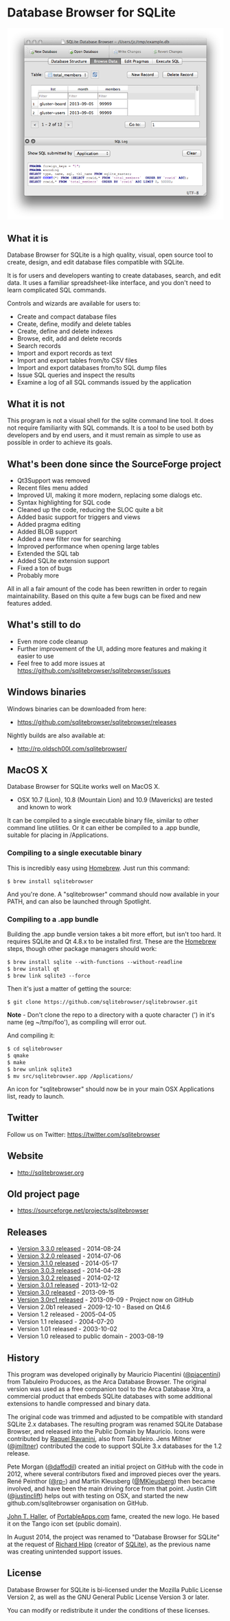 # Database Browser for SQLite

![Database Browser for SQLite Screenshot](https://github.com/sqlitebrowser/sqlitebrowser/raw/master/images/sqlitebrowser.png "Database Browser for SQLite Screenshot")

## What it is

Database Browser for SQLite is a high quality, visual, open source tool to create, design, and edit database files compatible with SQLite.

It is for users and developers wanting to create databases, search, and edit data.  It uses a familiar spreadsheet-like interface, and you don't need to learn complicated SQL commands.

Controls and wizards are available for users to:

* Create and compact database files
* Create, define, modify and delete tables
* Create, define and delete indexes
* Browse, edit, add and delete records
* Search records
* Import and export records as text
* Import and export tables from/to CSV files
* Import and export databases from/to SQL dump files
* Issue SQL queries and inspect the results
* Examine a log of all SQL commands issued by the application

## What it is not

This program is not a visual shell for the sqlite command line tool. It does not require familiarity with SQL commands. It is a tool to be used both by developers and by end users, and it must remain as simple to use as possible in order to achieve its goals.

## What's been done since the SourceForge project

* Qt3Support was removed
* Recent files menu added
* Improved UI, making it more modern, replacing some dialogs etc.
* Syntax highlighting for SQL code
* Cleaned up the code, reducing the SLOC quite a bit
* Added basic support for triggers and views
* Added pragma editing
* Added BLOB support
* Added a new filter row for searching
* Improved performance when opening large tables
* Extended the SQL tab
* Added SQLite extension support
* Fixed a ton of bugs
* Probably more

All in all a fair amount of the code has been rewritten in order to regain
maintainability.  Based on this quite a few bugs can be fixed and new
features added.

## What's still to do

* Even more code cleanup
* Further improvement of the UI, adding more features and making it easier to use
* Feel free to add more issues at
  https://github.com/sqlitebrowser/sqlitebrowser/issues

## Windows binaries

Windows binaries can be downloaded from here:

* https://github.com/sqlitebrowser/sqlitebrowser/releases

Nightly builds are also available at:

* http://rp.oldsch00l.com/sqlitebrowser/

## MacOS X

Database Browser for SQLite works well on MacOS X.

* OSX 10.7 (Lion), 10.8 (Mountain Lion) and 10.9 (Mavericks) are tested and known to work

It can be compiled to a single executable binary file, similar to other command line
utilities.  Or it can either be compiled to a .app bundle, suitable for placing in
/Applications.

### Compiling to a single executable binary

This is incredibly easy using [Homebrew](http://brew.sh).  Just run this command:

    $ brew install sqlitebrowser

And you're done.  A "sqlitebrowser" command should now available in your PATH, and can
also be launched through Spotlight.

### Compiling to a .app bundle

Building the .app bundle version takes a bit more effort, but isn't too hard.  It
requires SQLite and Qt 4.8.x to be installed first.  These are the
[Homebrew](http://brew.sh) steps, though other package managers should work:

    $ brew install sqlite --with-functions --without-readline
    $ brew install qt
    $ brew link sqlite3 --force

Then it's just a matter of getting the source:

    $ git clone https://github.com/sqlitebrowser/sqlitebrowser.git

**Note** - Don't clone the repo to a directory with a quote character (') in
it's name (eg ~/tmp/foo'), as compiling will error out.

And compiling it:

    $ cd sqlitebrowser
    $ qmake
    $ make
    $ brew unlink sqlite3
    $ mv src/sqlitebrowser.app /Applications/

An icon for "sqlitebrowser" should now be in your main OSX Applications
list, ready to launch.

## Twitter

Follow us on Twitter: https://twitter.com/sqlitebrowser

## Website

* http://sqlitebrowser.org

## Old project page

* https://sourceforge.net/projects/sqlitebrowser

## Releases

* [Version 3.3.0 released](https://github.com/sqlitebrowser/sqlitebrowser/releases/tag/v3.3.0) - 2014-08-24
* [Version 3.2.0 released](https://github.com/sqlitebrowser/sqlitebrowser/releases/tag/sqlb-3.2.0) - 2014-07-06
* [Version 3.1.0 released](https://github.com/sqlitebrowser/sqlitebrowser/releases/tag/sqlb-3.1.0) - 2014-05-17
* [Version 3.0.3 released](https://github.com/sqlitebrowser/sqlitebrowser/releases/tag/sqlb-3.0.3) - 2014-04-28
* [Version 3.0.2 released](https://github.com/sqlitebrowser/sqlitebrowser/releases/tag/sqlb-3.0.2) - 2014-02-12
* [Version 3.0.1 released](https://github.com/sqlitebrowser/sqlitebrowser/releases/tag/sqlb-3.0.1) - 2013-12-02
* [Version 3.0 released](https://github.com/sqlitebrowser/sqlitebrowser/releases/tag/sqlb-3.0) - 2013-09-15
* [Version 3.0rc1 released](https://github.com/sqlitebrowser/sqlitebrowser/releases/tag/rc1) - 2013-09-09 - Project now on GitHub
* Version 2.0b1 released - 2009-12-10 - Based on Qt4.6
* Version 1.2 released - 2005-04-05
* Version 1.1 released - 2004-07-20
* Version 1.01 released - 2003-10-02
* Version 1.0 released to public domain - 2003-08-19

## History

This program was developed originally by Mauricio Piacentini ([@piacentini](https://github.com/piacentini)) from Tabuleiro Producoes, as the Arca Database Browser. The original version was used as a free companion tool to the Arca Database Xtra, a commercial product that embeds SQLite databases with some additional extensions to handle compressed and binary data.

The original code was trimmed and adjusted to be compatible with standard SQLite 2.x databases. The resulting program was renamed SQLite Database Browser, and released into the Public Domain by Mauricio. Icons were contributed by [Raquel Ravanini](http://www.raquelravanini.com), also from Tabuleiro. Jens Miltner ([@jmiltner](https://github.com/jmiltner)) contributed the code to support SQLite 3.x databases for the 1.2 release.

Pete Morgan ([@daffodil](https://github.com/daffodil)) created an initial project on GitHub with the code in 2012, where several contributors fixed and improved pieces over the years. René Peinthor ([@rp-](https://github.com/rp-)) and Martin Kleusberg ([@MKleusberg](https://github.com/MKleusberg)) then became involved, and have been the main driving force from that point.  Justin Clift ([@justinclift](https://github.com/justinclift)) helps out with testing on OSX, and started the new github.com/sqlitebrowser organisation on GitHub.

[John T. Haller](http://johnhaller.com), of [PortableApps.com](http://portableapps.com) fame, created the new logo.  He based it on the Tango icon set (public domain).

In August 2014, the project was renamed to "Database Browser for SQLite" at the request of [Richard Hipp](http://www.hwaci.com/drh) (creator of [SQLite](http://sqlite.org)), as the previous name was creating unintended support issues.

## License

Database Browser for SQLite is bi-licensed under the Mozilla Public License
Version 2, as well as the GNU General Public License Version 3 or later.

You can modify or redistribute it under the conditions of these licenses.
